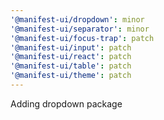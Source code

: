 ```yaml
---
'@manifest-ui/dropdown': minor
'@manifest-ui/separator': minor
'@manifest-ui/focus-trap': patch
'@manifest-ui/input': patch
'@manifest-ui/react': patch
'@manifest-ui/table': patch
'@manifest-ui/theme': patch
---
```


Adding dropdown package
